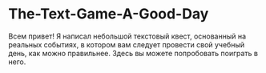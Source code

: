 # The-Text-Game-A-Good-Day
Всем привет! Я написал небольшой текстовый квест, основанный на реальных событиях, в котором вам следует провести свой учебный день, как можно правильнее.
Здесь вы можете попробовать поиграть в него.
